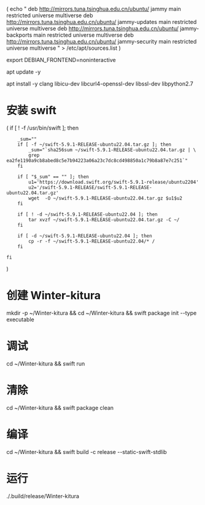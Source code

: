 
(
	echo "
	  deb http://mirrors.tuna.tsinghua.edu.cn/ubuntu/ jammy main restricted universe multiverse
	  deb http://mirrors.tuna.tsinghua.edu.cn/ubuntu/ jammy-updates main restricted universe multiverse
	  deb http://mirrors.tuna.tsinghua.edu.cn/ubuntu/ jammy-backports main restricted universe multiverse
	  deb http://mirrors.tuna.tsinghua.edu.cn/ubuntu/ jammy-security main restricted universe multiverse
	" > /etc/apt/sources.list
)

export DEBIAN_FRONTEND=noninteractive

apt update -y

apt install -y clang libicu-dev libcurl4-openssl-dev libssl-dev libpython2.7

# 安装 swift

(
	if [ ! -f /usr/bin/swift ]; then

		_sum=""
		if [ -f ~/swift-5.9.1-RELEASE-ubuntu22.04.tar.gz ]; then
			_sum="`sha256sum ~/swift-5.9.1-RELEASE-ubuntu22.04.tar.gz | \
			grep ea2fe1190a9cb8abed8c5e7b94223a06a23c7dc8cd498850a1c79b8a87e7c251`"
		fi

		if [ "$_sum" == "" ]; then
			u1='https://download.swift.org/swift-5.9.1-release/ubuntu2204'
			u2='/swift-5.9.1-RELEASE/swift-5.9.1-RELEASE-ubuntu22.04.tar.gz'
			wget  -O ~/swift-5.9.1-RELEASE-ubuntu22.04.tar.gz $u1$u2
		fi

		if [ ! -d ~/swift-5.9.1-RELEASE-ubuntu22.04 ]; then
			tar xvzf ~/swift-5.9.1-RELEASE-ubuntu22.04.tar.gz -C ~/
		fi

		if [ -d ~/swift-5.9.1-RELEASE-ubuntu22.04 ]; then
			cp -r -f ~/swift-5.9.1-RELEASE-ubuntu22.04/* /
		fi

	fi
)


# 创建 Winter-kitura

mkdir -p ~/Winter-kitura && cd ~/Winter-kitura && swift package init --type executable


# 调试 
cd ~/Winter-kitura && swift run


# 清除

cd ~/Winter-kitura && swift package clean 


# 编译

cd ~/Winter-kitura && swift build -c release --static-swift-stdlib


# 运行

./.build/release/Winter-kitura





